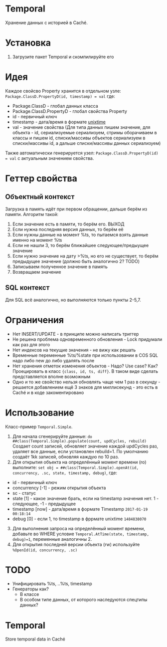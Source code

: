 # Temporal
Хранение данных с историей в Caché.

# Установка

1. Загрузите пакет Temporal и скомпилируйте его

# Идея

Каждое свойсво Property хранится в отдельном узле: `Package.ClassD.PropertyD(id, timestamp) = val` где:
  - Package.ClassD - глобал данных класса
  - Package.ClassD.PropertyD - глобал свойства Property
  - id - первичный ключ
  - timestamp - дата/время в формате [unixtime](https://en.wikipedia.org/wiki/Unix_time)
  - val - значение свойства (Для типа данных пишем значение, для объекта - id, сериализуемые сериализуем, стримы оборачиваем в классы и пишем id, списки/массивы объектов сериализуем в списки/массивы id, а дальше списки/массивы данных сериализуем)
 
Также автоматически генерируется узел: `Package.ClassD.PropertyD(id) = val` с актуальным значением свойства.

# Геттер свойства

## Объектный контекст

Загрузка в память идёт при первом обращении, дальше берём из памяти. Алгоритм такой:

1. Если значение есть в памяти, то берём его. ВЫХОД
2. Если нужна последняя версия данных, то берём её
3. Если нужны данные на момент %ts, то пытаемся взять данные именно на момент %ts
4. Если не нашли 3, то берём ближайшее следующее/предыущее значение
5. Если нужно значение на дату >%ts, но его не существует, то берём предыдущее значение (должно быть аналогично 2? TODO)
6. Записываем полученное значение в память
7. Возвращаем значение 

## SQL контекст

Для SQL всё аналогично, но выполняются только пункты  2-5,7.

  
# Ограничения
 
 - Нет INSERT/UPDATE - в принципе можно написать триггер
 - Не решена проблема одновременного обновления - Lock придумали как раз для этого
 - Нет индексов на текущие значения - не вижу как решать
 - Временные переменные %ts/%state при использовании в COS SQL надо либо new до либо удалять после
 - Нет хранения отметок изменения объектов - Надо? Use case? Как? Проецировать в класс `{class, id, ts, diff}`. В таком виде сделать представляется вполне возможным
 - Одно и то же свойство нельзя обновлять чаще чем 1 раз в секунду - решается добавлением ещё 3 знаков для миллисекунд - это есть в Caché и в коде закоментировано
 

# Использование

Класс-пример `Temporal.Simple`. 

1. Для начала сгенерируйте данные: `do ##class(Temporal.Simple).populate(count, updCycles, rebuild)` Cоздает count записей, обновляет значение каждой updCycles раз, удаляет все данные, если установлен rebuild=1. По умолчанию создаёт 1kk записей, обновляя каждую по 10 раз.
2. Для открытия объекта на определённый момент времени (ro) выполните: `set obj = ##class(Temporal.Simple).openAt(id, concurrency, .sc, state, timestamp, debug)`, где: 
  - id - первичный ключ
  - concurrency [-1] - режим открытия объекта
  - sc - статус
  - state [1] - какое значение брать, если на timestamp значения нет. 1 - следующее, -1 - предыдущее
  - timestamp [now] - дата/время в формате Timestamp `2017-01-19 00:18:14`
  - debug [0] - если 1, то timestamp в фррмате unixtime `1484838070`
  
3. Для выполнения запроса на определённый момент времени, добавьте во WHERE условие `Temporal.AtTime(state, timestamp, debug)=1`, переменные аналогичны 2.
4. Для открытия последней версии объекта (rw) используйте `%OpenId(id, concurrency, .sc)`

# TODO
  - Унифицировать %ts, ..%ts, timestamp
  - Генераторы как?
      - В классе
      - В особом типе данных, от которого наследуются спецтипы данных? 



# Temporal
Store temporal data in Caché
